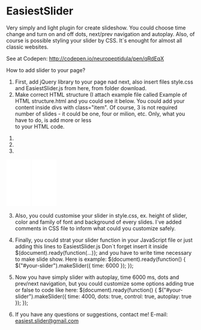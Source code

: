 # EasiestSlider
Very simply and light plugin for create slideshow. You could choose time change and turn on and off dots, next/prev navigation and autoplay. Also, of course is possible styling your slider by CSS. It`s enought for almost all classic websites.

See at Codepen: http://codepen.io/neuropeptidula/pen/qRdEqX

How to add slider to your page?

1. First, add jQuery library to your page nad next, also insert files style.css and EasiestSlider.js from here, from folder download.
2. Make correct HTML structure (I attach example file called Example of HTML structure.html and you could see it below. You could add your content inside divs with class="item". Of course, 3 is not required number of slides - it could be one, four or milion, etc. Only, what you have to do, is add more or less <div class="item"></div> to your HTML code.
  
  <div id="your-slider" class="slider">
  <div class="carousel">
    <div class="item active" id="item-1" nr-slide="0">
      <!--Your content-->
    </div>
    <div class="item" id="item-2" nr-slide="1">
      <!--Your content-->
    </div>
    <div class="item" id="item-3" nr-slide="2">
      <!--Your content-->
    </div>
  </div>
  <ol class="carousel-tab">
    <li data-slide-to="0" class="active"></li>
    <li data-slide-to="1"></li>
    <li data-slide-to="2"></li>
  </ol>
  <a class="control_prev control"><img src="/download/prev.png" alt="see previous slide" /></a>
  <a class="control_next control"><img src="/download/next.png" alt="see next slide" /></a>
</div>

3. Also, you could customise your slider in style.css, ex. height of slider, color and family of font and background of every slides.
   I`ve added comments in CSS file to inform what could you customize safely.

4. Finally, you could strat your slider function in your JavaScript file or just adding this lines to EasiestSlider.js
   Don`t forget insert it inside $(document).ready(function(...)}; and you have to write time necessary to make slide show. Here is example:
      $(document).ready(function() {
        $("#your-slider").makeSlider({
           time: 6000
        });
      });
      
5. Now you have simply slider with autoplay, time 6000 ms, dots and prev/next navigation, but you could customize some options adding true or false to code like here:
      $(document).ready(function() {
        $("#your-slider").makeSlider({
            time: 4000,
            dots: true,
            control: true,
            autoplay: true
          });
        });

6. If you have any questions or suggestions, contact me! 
   E-mail: easiest.slider@gmail.com
     

